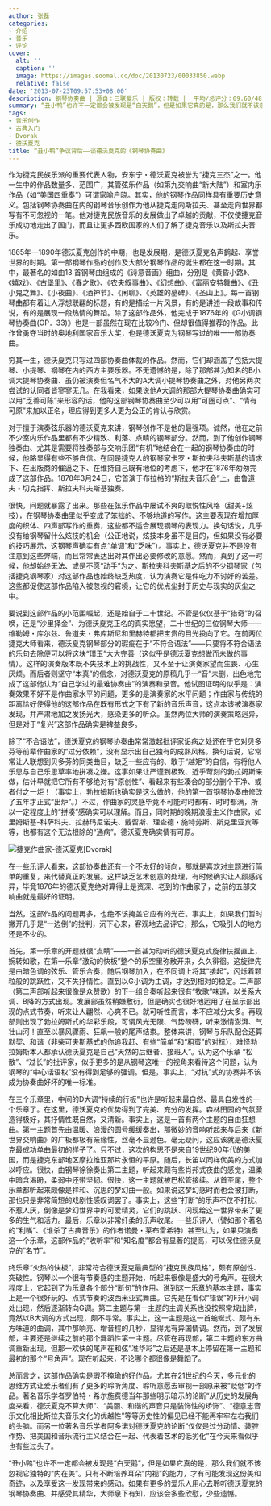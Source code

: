 ```yaml
---
author: 张磊
categories:
- 介绍
- 音乐
- 评论
cover:
  alt: ''
  caption: ''
  image: https://images.soomal.cc/doc/20130723/00033850.webp
  relative: false
date: '2013-07-23T09:57:53+08:00'
description: 钢琴协奏曲 | 源自：三联爱乐 | 版权：转载 |  平均/总评分：09.60/48
summary: “丑小鸭”也许不一定都会被发现是“白天鹅”，但是如果它真的是，那么我们就不该忽视它独特的“内在美”。只有不断培养耳朵“内视”的能力，才有可能发现这份美和奇迹，以及享受这一发现带来的感动。如果有更多的爱乐人用心去聆听德沃夏克的钢琴协奏曲、并感受其精华，大师泉下有知，应该会多些欣慰，少些遗憾……
tags:
- 音乐创作
- 古典入门
- Dvorak
- 德沃夏克
title: “丑小鸭”争议背后――谈德沃夏克的《钢琴协奏曲》
---
```


作为捷克民族乐派的重要代表人物，安东宁・德沃夏克被誉为“捷克三杰”之一。他一生中的作品数量多、范围广，其管弦乐作品（如第九交响曲“新大陆”）和室内乐作品（如“美国四重奏”）可谓家喻户晓。其实，他的钢琴作品同样具有重要历史意义。包括钢琴协奏曲在内的钢琴音乐创作为他从捷克走向斯拉夫、甚至走向世界都写有不可忽视的一笔。他对捷克民族音乐的发展做出了卓越的贡献，不仅使捷克音乐成功地走出了国门，而且让更多西欧国家的人们了解了捷克音乐以及斯拉夫音乐。

1865年一1890年德沃夏克创作的中期，也是发展期，是德沃夏克名声鹤起、享誉世界的时期。第一部钢琴作品的创作及大部分钢琴作品的诞生都在这一时期。其中，最著名的如由13 首钢琴曲组成的《诗意音画》组曲，分别是《黄昏小路》、《嬉戏》、《古堡里》、《春之歌》、《农夫叙事曲》、《幻想曲》、《富丽安特舞曲》、《丑小鬼之舞》、《小夜曲》、《酒神节》、《闲聊》、《英雄的墓碑》、《圣山上》。每一首钢琴曲都有着让人浮想联翩的标题，有的是描绘一片风景，有的是讲述一段故事和传说，有的是展现一段热情的舞蹈。除了这部作品外，他完成于1876年的《G小调钢琴协奏曲(OP．33)》也是一部虽然在现在比较冷门、但却很值得推荐的作品。此作曾勇夺当时的奥地利国家音乐大奖，也是德沃夏克为钢琴写过的唯一一部协奏曲。

穷其一生，德沃夏克只写过四部协奏曲体裁的作品。然而，它们却涵盖了包括大提琴、小提琴、钢琴在内的西方主要乐器。不无遗憾的是，除了那部甚为知名的B小调大提琴协奏曲、虽仍被演奏但名气不大的A大调小提琴协奏曲之外，对他另两次尝试的认同者皆寥寥无几。在我看来，如果说他A大调的那部大提琴协奏曲确实可以用“乏善可陈”来形容的话，他的这部钢琴协奏曲至少可以用“可圈可点”、“情有可原”来加以正名，理应得到更多人更为公正的肯认与欣赏。

对于擅于演奏弦乐器的德沃夏克来讲，钢琴创作不是他的最强项。诚然，他在之前不少室内乐作品里都有不少精致、利落、点睛的钢琴部分。然而，到了他创作钢琴独奏曲、尤其是需要将独奏部与交响乐团“有机”地结合在一起的钢琴协奏曲的时候，他略显得有些不够自信。在同是捷克人的钢琴家卡罗・斯拉夫科夫斯基的请求下、在出版商的催逼之下、在维持自己既有地位的考虑下，他才在1876年匆匆完成了这部作品。1878年3月24日，它首演于布拉格的“斯拉夫音乐会”上，由鲁道夫・切克指挥、斯拉夫科夫斯基独奏。

很快，问题就暴露了出来。那些在弦乐作品中屡试不爽的取悦性风格（甜美+炫技），在钢琴协奏曲里似乎变成了笨拙的、不够地道的写作。这主要表现在增加厚度的织体、四声部写作的重奏，这些都不适合展现钢琴的表现力。换句话说，几乎没有给钢琴留什么炫技的机会（公正地说，炫技本身虽不是目的，但如果没有必要的技巧展示，这钢琴声确实有点“单调”和“乏味”）。事实上，德沃夏克并不是没有注意到这些弊端，而且常常表达出对其作出必要修改的意愿。然而，真到了这一时候，他却始终无法、或是不愿“动手”为之。斯拉夫科夫斯基之后的不少钢琴家（包括捷克钢琴家）对这部作品也始终缺乏热度，认为演奏它是件吃力不讨好的苦差。这些都促使这部作品陷入被忽视的窘境，让它的优点尘封于历史与现实的灰尘之中。

要说到这部作品的小范围崛起，还是始自于二十世纪。不管是仅仅基于“猎奇”的召唤，还是“沙里择金”、为德沃夏克正名的真实愿望，二十世纪的三位钢琴大师――维勒姆・库尔兹、鲁道夫・弗库斯尼和里赫特都把宝贵的目光投向了它。在前两位捷克大师看来，德沃夏克钢琴部分的瑕疵在于“不符合语法”――只要将不符合语法的乐句去除便可以将这块“璞玉”大大完善（这似乎是德沃夏克想做而未做的事情）。这样的演奏版本既不失技术上的挑战性，又不至于让演奏家望而生畏、心生厌烦。而后者则坚守“本真”的信念，对德沃夏克的原稿几乎一“音”未删，出色地完成了这部他认为“自己学过的最难协奏曲”的演奏和录音。他试图证明的似乎是：演奏效果不好不是作曲家水平的问题，更多的是演奏家的水平问题；作曲家与传统的距离恰好使得他的这部作品在既有形式之下有了新的音乐声音，这点本该被演奏家发现，并严肃地加之发扬光大，感染更多的听众。虽然两位大师的演奏策略迥异，但是对于“复兴”这部作品确实是裨益良多。

除了“不合语法”，德沃夏克的钢琴协奏曲常常激起批评家诟病之处还在于它对贝多芬等前辈作曲家的“过分依赖”，没有显示出自己独有的成熟风格。换句话说，它常常让人联想到贝多芬的同类曲目，缺乏一些应有的、敢于“越矩”的自信，有将他人乐思与自己乐思草率地拼凑之嫌。这事如果让严谨到极致、近乎苛刻的勃拉姆斯来做，估计早就把它所有不够绝对有“原创性”、看起来有些凑合的部分删个干净、或者付之一炬！（事实上，勃拉姆斯也确实是这么做的，他的第一首钢琴协奏曲修改了五年才正式“出炉”。）不过，作曲家的灵感毕竟不可能时时都有、时时都满，所以一定程度上的“拼凑”感确实可以理解。而且，同时期的晚期浪漫主义作曲家，如里姆斯基-科萨科夫、拉赫玛尼诺夫、戴留斯、理查德・施特劳斯、斯克里亚宾等等，也都有这个无法根除的“通病”。德沃夏克确实情有可原。

![捷克作曲家-德沃夏克[Dvorak]](https://images.soomal.cc/doc/20130723/00033849.webp)





在一些乐评人看来，这部协奏曲还有一个不太好的倾向，那就是喜欢对主题进行简单的重复，来代替真正的发展。这样缺乏艺术创意的处理，有时候确实让人颇感诧异，毕竟1876年的德沃夏克绝对算得上是资深、老到的作曲家了，之前的五部交响曲就是最好的证明。

当然，这部作品的问题再多，也绝不该掩盖它应有的光芒。事实上，如果我们暂时撇开几乎是“一边倒”的批判，沉下心来，客观地去品评它，那么，它吸引人的地方还是不少的。

首先，第一乐章的开题就很“点睛”――一首甚为动听的德沃夏克式旋律扶摇直上，婉转如歌，在第一乐章“激动的快板”整个的乐空里弥散开来，久久徘徊。这旋律先是由暗色调的弦乐、管乐合奏，随后钢琴加入，在不同调上将其“接起”，闪烁着颗粒般的跳跃性，又不失抒情性。直到以G小调为主调，才达到相对的稳定。二声部（第二声部听起来很像是众赞歌）的下一组合奏听起来很有“牧歌”味道，以关系大调、B降的方式出现。发展部虽然稍嫌敷衍，但是确实也很好地运用了在呈示部出现的点式节奏，听来让人翩然、心爽不已。就可听性而言，本不应减分太多。再现部则出现了勃拉姆斯式的华彩乐段，可谓风光无限、气势磅礴，听来激情澎湃、气壮山河！直至以暴风骤雨、狂飙一般的尾声结束。整体来讲，钢琴与乐队配合还算默契、和谐（非柴可夫斯基式的你追我赶、有些“简单”和“粗蛮”的对抗），难怪勃拉姆斯本人都承认德沃夏克是自己“天然的后继者、接班人”。认为这个乐章 “松散”、“过长”的批评家，似乎更多的是从钢琴这唯一的视角来看待这个问题，认为钢琴的“中心话语权”没有得到足够的强调。但是，事实上，“对抗”式的协奏并不该成为协奏曲好坏的唯一标准。

在三个乐章里，中间的D大调“持续的行板"也许是听起来最自然、最具自发性的一个乐章了。在这里，德沃夏克的优势得到了完美、充分的发挥。森林田园的气氛营造得极好，其抒情性既自然，又清新。事实上，这是一首有两个主题的自由狂想曲。第一主题首先由温暖、浪漫的圆号缓缓奏出，那微妙的音响听起来与后来《新世界交响曲》的广板都极有亲缘性，丝毫不显逊色。毫无疑问，这应该就是德沃夏克最成功单曲最初的样子了。只不过，这次的构思不是来自19世纪90年代的美国，而是捷克东部地区摩拉维亚那片永恒的平原。随后，长笛以同样优美的方式加以呼应。很快，由钢琴徐徐奏出第二主题，听起来颇有些肖邦式夜曲的感觉，温柔中暗含渴盼，柔弱中还带坚韧。很快，这一主题就被巴松管接续。从首至尾，整个乐章都听起来颇像是祥和、沉思的梦幻曲一般。如果说这梦幻感时而也会被打断，那也只是非常简短的戏剧性感叹词罢了。事实上，这些“打断”的乐声不仅不打扰、不惹人厌，倒像是梦幻世界中的可爱精灵，它们的跳跃、闪现给这一世界带来了更多的生气和活力。最后，乐章以非常纤柔的乐声收尾。一些乐评人（譬如那个著名的“利嘴”、《谁杀了古典音乐》的作者诺曼・莱布雷希特）甚至认为，如果只演奏这一个乐章，这部作品的“收听率”和“知名度”都会有显著的提高，可以保住德沃夏克的“名节”。

终乐章“火热的快板”，非常符合德沃夏克最典型的“捷克民族风格”，颇有原创性、突破性。钢琴以一个很有节奏感的主题开始，听起来很像是盛大的号角声。在很大程度上，它起到了为乐章各个部分“断句”的作用。说到这一乐章的基本主题，事实上是一个很好玩的、点式节奏的波西米亚式舞曲。它先是在看似“错误”的F升小调处出现，然后逐渐转向G调。第二主题与第一主题的主调关系也没按照常规出牌，竟然以B大调的方式出现，颇不寻常。事实上，这一主题是这一首蜿蜒式、颇有东方味道的曲调，其中那响亮、增音程的几秒，显得尤有异国情调。然而，到了发展部，主要还是继续之前的那个舞蹈性第一主题。尽管在再现部，第二主题的东方曲调重新出现，但那一欢快的尾声在和弦“准华彩”之后还是基本上停留在第一主题和最初的那个“号角声”。现在听起来，不论哪个都很像是舞蹈了。

总而言之，这部作品确实是瑕不掩瑜的好作品。尤其在21世纪的今天，多元化的思维方式让爱乐者们有了更多的聆听角度、聆听意愿去审视一部原来被“贬低”的作品。著名音乐学者罗伯特・希尔施费德当年那些明示暗示的论断“从历史的发展角度来看，德沃夏克不算大师”、“美丽、和谐的声音只是装饰性的矫饰”、“德意志音乐文化相比斯拉夫音乐文化的优越性”等等历史性的偏见已经不能再牢牢左右我们的头脑。而另一位著名音乐学者阿多诺对德沃夏克的论断“仅仅是过分动情、装腔作势、把美国和音乐流行主义结合在一起、代表着艺术的低劣化”在今天来看似乎也有些过头了。

“丑小鸭”也许不一定都会被发现是“白天鹅”，但是如果它真的是，那么我们就不该忽视它独特的“内在美”。只有不断培养耳朵“内视”的能力，才有可能发现这份美和奇迹，以及享受这一发现带来的感动。如果有更多的爱乐人用心去聆听德沃夏克的钢琴协奏曲、并感受其精华，大师泉下有知，应该会多些欣慰，少些遗憾。